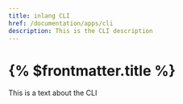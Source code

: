 ```yaml
---
title: inlang CLI
href: /documentation/apps/cli
description: This is the CLI description
---
```


# {% $frontmatter.title %}

This is a text about the CLI
